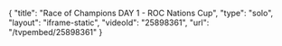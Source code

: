 {
    "title": "Race of Champions DAY 1 - ROC Nations Cup",
    "type": "solo",
    "layout": "iframe-static",
    "videoId": "25898361",
    "url": "\/tvpembed\/25898361"
}